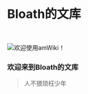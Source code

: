 # Bloath的文库

<br>

![欢迎使用amWiki！](amWiki/images/logo.png "欢迎使用amWiki！")  

### 欢迎来到Bloath的文库
> 人不猥琐枉少年


